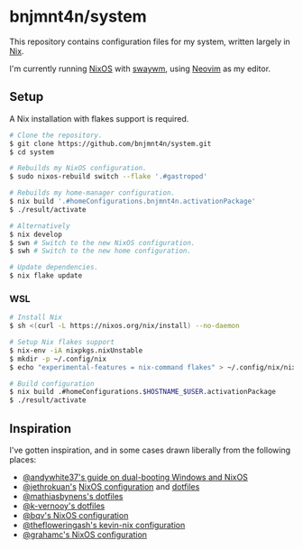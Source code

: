 # bnjmnt4n/system

This repository contains configuration files for my system, written largely in [Nix][nixos].

I'm currently running [NixOS][nixos] with [swaywm][swaywm], using [Neovim][neovim] as my editor.

## Setup

A Nix installation with flakes support is required.

```sh
# Clone the repository.
$ git clone https://github.com/bnjmnt4n/system.git
$ cd system

# Rebuilds my NixOS configuration.
$ sudo nixos-rebuild switch --flake '.#gastropod'

# Rebuilds my home-manager configuration.
$ nix build '.#homeConfigurations.bnjmnt4n.activationPackage'
$ ./result/activate

# Alternatively
$ nix develop
$ swn # Switch to the new NixOS configuration.
$ swh # Switch to the new home configuration.

# Update dependencies.
$ nix flake update
```

### WSL

```sh
# Install Nix
$ sh <(curl -L https://nixos.org/nix/install) --no-daemon

# Setup Nix flakes support
$ nix-env -iA nixpkgs.nixUnstable
$ mkdir -p ~/.config/nix
$ echo "experimental-features = nix-command flakes" > ~/.config/nix/nix.conf

# Build configuration
$ nix build .#homeConfigurations.$HOSTNAME_$USER.activationPackage
$ ./result/activate
```

## Inspiration

I've gotten inspiration, and in some cases drawn liberally from the following places:

- [@andywhite37's guide on dual-booting Windows and NixOS][andywhite37/dual-boot]
- [@jethrokuan's][jethrokuan] [NixOS configuration][jethrokuan/nix-config] and [dotfiles][jethrokuan/dots]
- [@mathiasbynens's dotfiles][mathiasbynens/dotfiles]
- [@k-vernooy's dotfiles][k-vernooy/dotfiles]
- [@bqv's NixOS configuration][bqv/nixrc]
- [@thefloweringash's kevin-nix configuration][thefloweringash/kevin-nix]
- [@grahamc's NixOS configuration][grahamc/nixos-config]

[nixos]: https://nixos.org/
[swaywm]: https://swaywm.org/
[neovim]: https://neovim.io/
[andywhite37/dual-boot]: https://github.com/andywhite37/nixos/blob/9a3c13be14d3de4104322bb09efbf74245acffbd/DUAL_BOOT_WINDOWS_GUIDE.md
[jethrokuan]: https://github.com/jethrokuan
[jethrokuan/nix-config]: https://github.com/jethrokuan/nix-config
[jethrokuan/dots]: https://github.com/jethrokuan/dots
[mathiasbynens/dotfiles]: https://github.com/mathiasbynens/dotfiles
[k-vernooy/dotfiles]: https://github.com/k-vernooy/dotfiles
[bqv/nixrc]: https://github.com/bqv/nixrc
[thefloweringash/kevin-nix]: https://github.com/thefloweringash/kevin-nix
[grahamc/nixos-config]: https://github.com/grahamc/nixos-config
